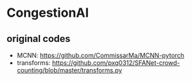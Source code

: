 # CongestionAI

## original codes
- MCNN: https://github.com/CommissarMa/MCNN-pytorch
- transforms: https://github.com/pxq0312/SFANet-crowd-counting/blob/master/transforms.py